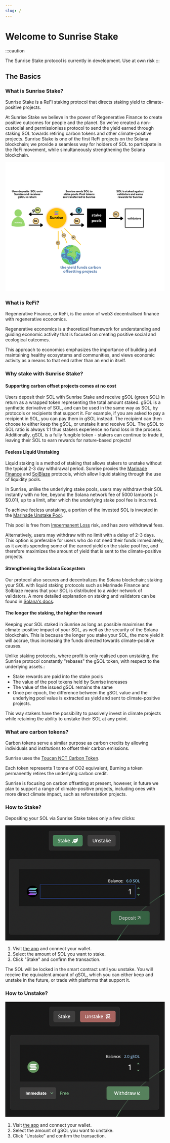 ```yaml
---
slug: /
---
```


# Welcome to Sunrise Stake

:::caution

The Sunrise Stake protocol is currently in development. Use at own risk
:::

## The Basics

### What is Sunrise Stake?

Sunrise Stake is a ReFi staking protocol that directs staking yield to climate-positive projects.

At Sunrise Stake we believe in the power of Regenerative Finance to create positive outcomes for people and the planet.
So we’ve created a non-custodial and permissionless protocol to send the yield earned through staking SOL towards retiring carbon tokens and other climate-positive projects.
Sunrise Stake is one of the first ReFi projects on the Solana blockchain; we provide a seamless way for holders of SOL to participate in the ReFi movement, while simultaneously strengthening the Solana blockchain.

![high_level_white.png](/img/high_level_white.png)

### What is ReFi?

Regenerative Finance, or ReFi, is the union of web3 decentralised finance with regenerative economics.

Regenerative economics is a theoretical framework for understanding and guiding economic activity that is focused on creating positive social and ecological outcomes.

This approach to economics emphasizes the importance of building and maintaining healthy ecosystems and communities, and views economic activity as a means to that end rather than an end in itself.

### Why stake with Sunrise Stake?

#### Supporting carbon offset projects comes at no cost

Users deposit their SOL with Sunrise Stake and receive gSOL (green SOL) in return as a wrapped token representing the total amount staked. 
gSOL is a synthetic derivative of SOL, and can be used in the same way as SOL, by protocols or recipients that support it.
For example, if you are asked to pay a recipient in SOL, you can pay them in gSOL instead. The recipient can then choose to either keep the gSOL, or unstake it and receive SOL.
The gSOL to SOL ratio is always 1:1 thus stakers experience no fund loss in the process. Additionally, gSOL is a fully fungible token - stakers can continue to trade it, leaving their SOL to earn rewards for nature-based projects!

#### Feeless Liquid Unstaking 

Liquid staking is a method of staking that allows stakers to unstake without the typical 2-3 day withdrawal period.
Sunrise proxies the [Marinade Finance](https://docs.marinade.finance/) and [SolBlaze](https://stake-docs.solblaze.org/) protocols,
which allow liquid staking through the use of liquidity pools.

In Sunrise, unlike the underlying stake pools, users may withdraw their SOL instantly with no fee, 
beyond the Solana network fee of 5000 lamports (< $0.01), up to a limit,
after which the underlying stake pool fee is incurred.

To achieve feeless unstaking, a portion of the invested SOL is invested in the
[Marinade Unstake Pool](https://docs.marinade.finance/marinade-protocol/system-overview/unstake-liquidity-pool).

This pool is free from [Impermanent Loss](https://www.solana.news/post/cryptonomics-what-is-impermanent-loss) risk,
and has zero withdrawal fees.

Alternatively, users may withdraw with no limit with a delay of 2-3 days. This option is preferable for users
who do not need their funds immediately, as it avoids spending some of the earned yield on the stake pool fee, 
and therefore maximizes the amount of yield that is sent to the climate-positive projects.

#### Strengthening the Solana Ecosystem
Our protocol also secures and decentralizes the Solana blockchain; staking your SOL with liquid staking protocols such as Marinade Finance and Solblaze means that your SOL is distributed to a wider network of validators. A more detailed explanation on staking and validators can be found in [Solana's docs](https://solana.com/staking).

#### The longer the staking, the higher the reward
Keeping your SOL staked in Sunrise as long as possible maximises the climate-positive impact of your SOL, as well as the security of the Solana blockchain.
This is because the longer you stake your SOL, the more yield it will accrue, thus increasing the funds directed towards climate-positive causes.

Unlike staking protocols, where profit is only realised upon unstaking, the Sunrise protocol constantly "rebases"
the gSOL token, with respect to the underlying assets.:

- Stake rewards are paid into the stake pools
- The value of the pool tokens held by Sunrise increases
- The value of the issued gSOL remains the same
- Once per epoch, the difference between the gSOL value and the underlying pool value is extracted as yield and sent to climate-positive projects.

This way stakers have the possibility to passively invest
in climate projects while retaining the ability to unstake their SOL at any point.

### What are carbon tokens?

Carbon tokens serve a similar purpose as carbon credits by allowing
individuals and institutions to offset their carbon emissions.

Sunrise uses the [Toucan NCT Carbon Token](https://blog.toucan.earth/announcing-nct-nature-carbon-tonne/).

Each token represents 1 tonne of CO2 equivalent, Burning a token permanently retires the underlying carbon credit.

Sunrise is focusing on carbon offsetting at present, however, in future we plan to support a range of climate-positive projects,
including ones with more direct climate impact, such as reforestation projects.

### How to Stake?
Depositing your SOL via Sunrise Stake takes only a few clicks:

![stake.png](/img/screenshots/mini/stake.png)

1. Visit [the app](https://app.sunrisestake.com/) and connect your wallet.    
2. Select the amount of SOL you want to stake.
3. Click "Stake" and confirm the transaction.

The SOL will be locked in the smart contract until you unstake. You will receive the equivalent amount of gSOL, which you can either keep and unstake in the future, or trade with platforms that support it.

### How to Unstake?

![unstake.png](/img/screenshots/mini/unstake.png)

1. Visit [the app](https://app.sunrisestake.com/) and connect your wallet.
2. Select the amount of gSOL you want to unstake.
3. Click "Unstake" and confirm the transaction.

                                                                    

